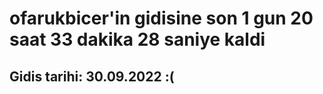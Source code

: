 # ofarukbicer'in gidisine son 1 gun 20 saat 33 dakika 28 saniye kaldi

## Gidis tarihi: 30.09.2022 :(